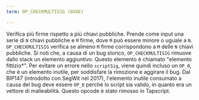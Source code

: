 ```yaml
---
term: OP_CHECKMULTISIG (0XAE)

---
```

Verifica più firme rispetto a più chiavi pubbliche. Prende come input una serie di `N` chiavi pubbliche e `M` firme, dove `M` può essere minore o uguale a `N`. `OP_CHECKMULTISIG` verifica se almeno `M` firme corrispondono a `M` delle `N` chiavi pubbliche. Si noti che, a causa di un bug storico, `OP_CHECKMULTISIG` rimuove dallo stack un elemento aggiuntivo. Questo elemento è chiamato "elemento fittizio*". Per evitare un errore nello `scriptSig`, viene quindi incluso un `OP_0`, che è un elemento inutile, per soddisfare la rimozione e aggirare il bug. Dal BIP147 (introdotto con SegWit nel 2017), l'elemento inutile consumato a causa del bug deve essere `OP_0` perché lo script sia valido, in quanto era un vettore di malleabilità. Questo opcode è stato rimosso in Tapscript.